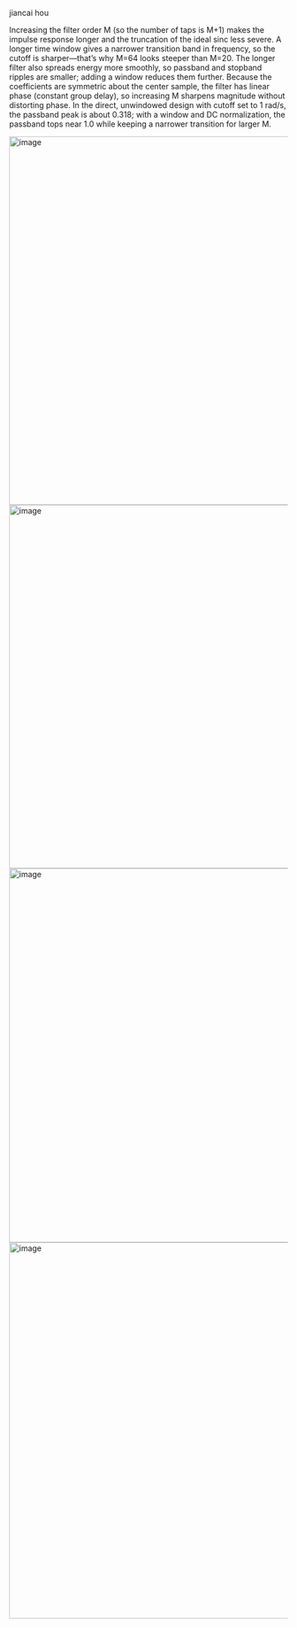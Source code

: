 jiancai hou 

Increasing the filter order M (so the number of taps is M+1) makes the impulse response longer and the truncation of the ideal sinc less severe. A longer time window gives a narrower transition band in frequency, so the cutoff is sharper—that’s why M=64 looks steeper than M=20. The longer filter also spreads energy more smoothly, so passband and stopband ripples are smaller; adding a window reduces them further. Because the coefficients are symmetric about the center sample, the filter has linear phase (constant group delay), so increasing M sharpens magnitude without distorting phase. In the direct, unwindowed design with cutoff set to 1 rad/s, the passband peak is about 0.318; with a window and DC normalization, the passband tops near 1.0 while keeping a narrower transition for larger M.


<img width="863" height="666" alt="image" src="https://github.com/user-attachments/assets/383e365c-d4c0-4eb0-a410-dea432d00b18" />

<img width="844" height="657" alt="image" src="https://github.com/user-attachments/assets/bbb0f75a-ac60-4047-b5af-52fdb7acb2e6" />

<img width="871" height="676" alt="image" src="https://github.com/user-attachments/assets/f00177c7-e519-4ced-a43f-8ee3cece1962" />

<img width="849" height="680" alt="image" src="https://github.com/user-attachments/assets/3e2bd4b5-feb4-45f0-b053-4e3e84c58b64" />

